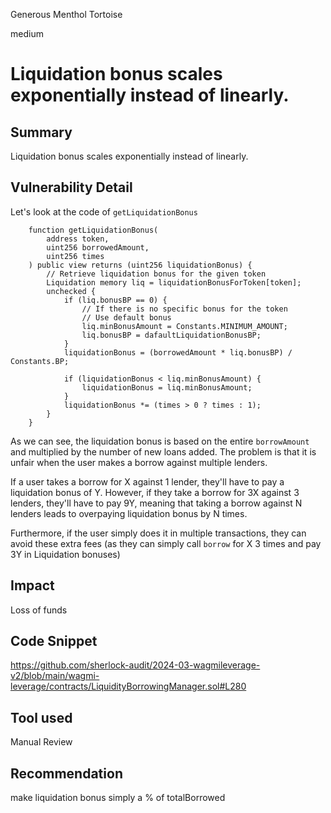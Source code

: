 Generous Menthol Tortoise

medium

# Liquidation bonus scales exponentially instead of linearly.

## Summary
Liquidation bonus scales exponentially instead of linearly. 

## Vulnerability Detail
Let's look at the code of `getLiquidationBonus` 
```solidity
    function getLiquidationBonus(
        address token,
        uint256 borrowedAmount,
        uint256 times
    ) public view returns (uint256 liquidationBonus) {
        // Retrieve liquidation bonus for the given token
        Liquidation memory liq = liquidationBonusForToken[token];
        unchecked {
            if (liq.bonusBP == 0) {
                // If there is no specific bonus for the token
                // Use default bonus
                liq.minBonusAmount = Constants.MINIMUM_AMOUNT;
                liq.bonusBP = dafaultLiquidationBonusBP;
            }
            liquidationBonus = (borrowedAmount * liq.bonusBP) / Constants.BP;

            if (liquidationBonus < liq.minBonusAmount) {
                liquidationBonus = liq.minBonusAmount;
            }
            liquidationBonus *= (times > 0 ? times : 1);
        }
    }
```
As we can see, the liquidation bonus is based on the entire `borrowAmount`  and multiplied by the number of new loans added.
The problem is that it is unfair when the user makes a borrow against multiple lenders.

If a user takes a borrow for X against 1 lender, they'll have to pay a liquidation bonus of Y.
However, if they take a borrow for 3X against 3 lenders, they'll have to pay 9Y, meaning that taking a borrow against N lenders leads to overpaying liquidation bonus by N times. 

Furthermore, if the user simply does it in multiple transactions, they can avoid these extra fees (as they can simply call `borrow` for X 3 times and pay 3Y in Liquidation bonuses)

## Impact
Loss of funds

## Code Snippet
https://github.com/sherlock-audit/2024-03-wagmileverage-v2/blob/main/wagmi-leverage/contracts/LiquidityBorrowingManager.sol#L280

## Tool used

Manual Review

## Recommendation
make liquidation bonus simply a % of totalBorrowed
